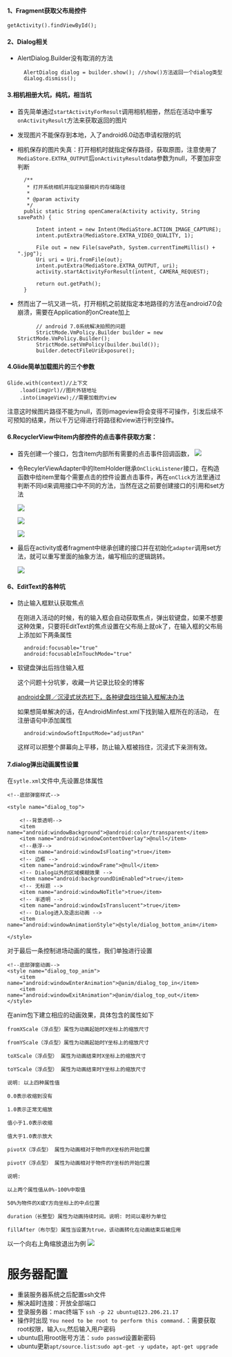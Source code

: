 #### 1、Fragment获取父布局控件

	getActivity().findViewById();
	
#### 2、Dialog相关

+ AlertDialog.Builder没有取消的方法

		AlertDialog dialog = builder.show(); //show()方法返回一个dialog类型
		dialog.dismiss();

#### 3.相机相册大坑，纯坑，相当坑


+ 首先简单通过`startActivityForResult`调用相机相册，然后在活动中重写`onActivityResult`方法来获取返回的图片




+ 发现图片不能保存到本地，入了android6.0动态申请权限的坑


	        
	        
+ 相机保存的图片失真：打开相机时就指定保存路径，获取原图，注意使用了`MediaStore.EXTRA_OUTPUT`后`onActivityResult`data参数为null，不要加非空判断

		/**
	     * 打开系统相机并指定拍摄相片的存储路径
	     *
	     * @param activity
	     */
	    public static String openCamera(Activity activity, String savePath) {
	
	        Intent intent = new Intent(MediaStore.ACTION_IMAGE_CAPTURE);
	        intent.putExtra(MediaStore.EXTRA_VIDEO_QUALITY, 1);
	
	        File out = new File(savePath, System.currentTimeMillis() + ".jpg");
	        Uri uri = Uri.fromFile(out);
	        intent.putExtra(MediaStore.EXTRA_OUTPUT, uri);
	        activity.startActivityForResult(intent, CAMERA_REQUEST);
	
	        return out.getPath();
	    }
	    
+ 然而出了一坑又进一坑，打开相机之前就指定本地路径的方法在android7.0会崩溃，需要在Application的onCreate加上

			// android 7.0系统解决拍照的问题
	        StrictMode.VmPolicy.Builder builder = new StrictMode.VmPolicy.Builder();
	        StrictMode.setVmPolicy(builder.build());
	        builder.detectFileUriExposure();

#### 4.Glide简单加载图片的三个参数

	Glide.with(context)//上下文
		.load(imgUrl)//图片外链地址
		.into(imageView);//需要加载的view

注意这时候图片路径不能为null，否则imageview将会变得不可操作，引发后续不可预知的结果，所以千万记得进行将路径和view进行判空操作。


#### 6.RecyclerView中item内部控件的点击事件获取方案：

+ 首先创建一个接口，包含item内部所有需要的点击事件回调函数，
![](http://p0y1qzu73.bkt.clouddn.com/18-3-21/45782140.jpg)

+ 令RecylerViewAdapter中的ItemHolder继承`OnClickListener`接口，在构造函数中给item里每个需要点击的控件设置点击事件，再在`onClick`方法里通过判断不同id来调用接口中不同的方法，当然在这之前要创建接口的引用和set方法

	![](http://p0y1qzu73.bkt.clouddn.com/18-3-21/28205529.jpg)

	![](http://p0y1qzu73.bkt.clouddn.com/18-3-21/73717266.jpg)

	![](http://p0y1qzu73.bkt.clouddn.com/18-3-21/66389329.jpg)

+ 最后在activity或者fragment中继承创建的接口并在初始化`adapter`调用set方法，就可以重写里面的抽象方法，编写相应的逻辑跳转。

	![](http://p0y1qzu73.bkt.clouddn.com/18-3-21/55548998.jpg)



#### 6、EditText的各种坑


+ 防止输入框默认获取焦点

	在刚进入活动的时候，有的输入框会自动获取焦点，弹出软键盘，如果不想要这种效果，只要将EditText的焦点设置在父布局上就ok了，在输入框的父布局上添加如下两条属性
	
		android:focusable="true"
		android:focusableInTouchMode="true"
		
		
		
+ 软键盘弹出后挡住输入框

	这个问题十分坑爹，收藏一片记录比较全的博客

	[android全屏／沉浸式状态栏下，各种键盘挡住输入框解决办法](https://blog.csdn.net/smileiam/article/details/69055963)
	
	如果想简单解决的话，在AndroidMinfest.xml下找到输入框所在的活动，
	在注册语句中添加属性
	
		android:windowSoftInputMode="adjustPan"
		
	这样可以把整个屏幕向上平移，防止输入框被挡住，沉浸式下亲测有效。
	
	
#### 7.dialog弹出动画属性设置


在`sytle.xml`文件中,先设置总体属性



    <!--底部弹窗样式-->

    <style name="dialog_top">

        <!--背景透明-->
        <item name="android:windowBackground">@android:color/transparent</item>
        <item name="android:windowContentOverlay">@null</item>
        <!--悬浮-->
        <item name="android:windowIsFloating">true</item>
        <!-- 边框 -->
        <item name="android:windowFrame">@null</item>
        <!-- Dialog以外的区域模糊效果 -->
        <item name="android:backgroundDimEnabled">true</item>
        <!-- 无标题 -->
        <item name="android:windowNoTitle">true</item>
        <!-- 半透明 -->
        <item name="android:windowIsTranslucent">true</item>
        <!-- Dialog进入及退出动画 -->
        <item name="android:windowAnimationStyle">@style/dialog_bottom_anim</item>

    </style>
    
    
   对于最后一条控制进场动画的属性，我们单独进行设置
   
   
    <!--底部弹窗动画-->
    <style name="dialog_top_anim">
        <item name="android:windowEnterAnimation">@anim/dialog_top_in</item>
        <item name="android:windowExitAnimation">@anim/dialog_top_out</item>
    </style>
    
    
   在anim包下建立相应的动画效果，具体包含的属性如下
   
   
   
	fromXScale（浮点型）属性为动画起始时X坐标上的缩放尺寸
	
	fromYScale（浮点型）属性为动画起始时Y坐标上的缩放尺寸
	
	toXScale（浮点型） 属性为动画结束时X坐标上的缩放尺寸
	
	toYScale（浮点型） 属性为动画结束时Y坐标上的缩放尺寸
	
	说明: 以上四种属性值
	
	0.0表示收缩到没有
	
	1.0表示正常无缩放
	
	值小于1.0表示收缩
	
	值大于1.0表示放大
	
	pivotX（浮点型） 属性为动画相对于物件的X坐标的开始位置
	
	pivotY（浮点型） 属性为动画相对于物件的Y坐标的开始位置
	
	说明:
	
	以上两个属性值从0%-100%中取值
	
	50%为物件的X或Y方向坐标上的中点位置
	
	duration（长整型）属性为动画持续时间。说明: 时间以毫秒为单位
	
	fillAfter（布尔型）属性当设置为true，该动画转化在动画结束后被应用
   
   
   
   以一个向右上角缩放退出为例
   ![](http://p0y1qzu73.bkt.clouddn.com/18-3-24/25743751.jpg)
   
   
   
   
   
   
   
   
   
   
   
    
    






















# 服务器配置



+ 重装服务器系统之后配置ssh文件
+ 解决超时连接：开放全部端口
+ 登录服务器：mac终端下 `ssh -p 22 ubuntu@123.206.21.17`
+ 操作时出现 `You need to be root to perform this command.`：需要获取root权限，输入`su`,然后输入用户密码
+ ubuntu启用root账号方法：`sudo passwd`设置新密码
+ ubuntu更新`apt/source.list`:`sudo apt-get -y update`，`apt-get upgrade`









	    
